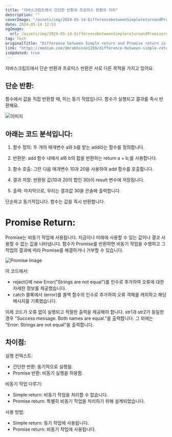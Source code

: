 ```yaml
---
title: "자바스크립트에서 간단한 반환과 프로미스 반환의 차이"
description: ""
coverImage: "/assets/img/2024-05-14-DifferencebetweenSimplereturnandPromisereturninJS_0.png"
date: 2024-05-14 12:53
ogImage: 
  url: /assets/img/2024-05-14-DifferencebetweenSimplereturnandPromisereturninJS_0.png
tag: Tech
originalTitle: "Difference between Simple return and Promise return in JS"
link: "https://medium.com/@mrabhinav1289/difference-between-simple-return-and-promise-return-in-js-c5cae6b1ba34"
isUpdated: true
---
```





자바스크립트에서 단순 반환과 프로미스 반환은 서로 다른 목적을 가지고 있어요.

## 단순 반환:

함수에서 값을 직접 반환할 때, 이는 동기 작업입니다. 함수가 실행되고 결과를 즉시 반환해요.

![이미지](/assets/img/2024-05-14-DifferencebetweenSimplereturnandPromisereturninJS_0.png)



## 아래는 코드 분석입니다:

1. 함수 정의: 두 개의 매개변수 a와 b를 받는 add라는 함수를 정의합니다.

2. 반환문: add 함수 내에서 a와 b의 합을 반환하는 return a + b;를 사용합니다.

3. 함수 호출: 그런 다음 매개변수 10과 20을 사용하여 add 함수를 호출합니다.



4. 결과 저장: 반환된 값(10과 20의 합인 30)이 result 변수에 저장됩니다.

5. 출력: 마지막으로, 우리는 결과값 30을 콘솔에 출력합니다.

단순하고 동기적입니다. 함수는 값을 즉시 반환합니다.

# Promise Return:



Promise는 비동기 작업에 사용됩니다. 지금이나 미래에 사용할 수 있는 값이나 결코 사용할 수 없는 값을 나타냅니다. 함수가 Promise를 반환하면 비동기 작업을 수행하고 그 작업의 결과에 따라 Promise를 해결하거나 거부할 수 있습니다.

![Promise Image](/assets/img/2024-05-14-DifferencebetweenSimplereturnandPromisereturninJS_1.png)

이 코드에서:

- reject()에 new Error("Strings are not equal")를 인수로 추가하여 오류에 대한 자세한 정보를 제공했습니다.
- catch 블록에서 (error)를 콜백 함수의 인수로 추가하여 오류 객체를 캐치하고 해당 메시지를 기록했습니다.



이제 코드가 오류 없이 실행되고 적절한 출력을 제공해야 합니다. str1과 str2가 동일한 경우 "Success message. Both names are equal."을 출력합니다. 그 외에는 "Error: Strings are not equal"을 출력합니다.

## 차이점:

실행 컨텍스트:

- 간단한 반환: 동기적으로 실행됨.
- Promise 반환: 비동기 실행을 허용함.



비동기 작업 다루기:

- Simple return: 비동기 작업을 처리할 수 없습니다.
- Promise return: 특별히 비동기 작업을 처리하기 위해 설계되었습니다.

사용 방법:

- Simple return: 동기 작업에 사용됩니다.
- Promise return: 비동기 작업에 사용됩니다.